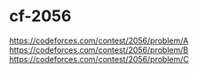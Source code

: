 # cf-2056

https://codeforces.com/contest/2056/problem/A
https://codeforces.com/contest/2056/problem/B
https://codeforces.com/contest/2056/problem/C